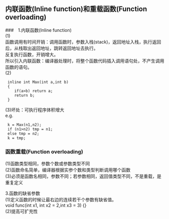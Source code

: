 ## 内联函数\(Inline function\)和重载函数\(Function overloading\)

###　1.内联函数\(Inline function\)  
\(1\)  
函数调用有时间开销：调用函数时，参数入栈\(stack\)，返回地址入栈，执行返回后，从栈取出返回地址，跳转返回地址去执行。  
反复执行函数，开销增大。  
所以引入内联函数：编译器处理时，将整个函数代码插入调用语句处，不产生调用函数的语句。  
\(2\)

```
 inline int Max(int a,int b) 
 { 
    if(a>b) return a; 
    return b; 
 } 
```

\(3\)坏处：可执行程序体积增大  
e.g.

```
 k = Max(n1,n2); 
 if (n1>n2) tmp = n1; 
 else tmp = n2; 
 k = tmp; 
```

### 函数重载\(Function overloading\)  
\(1\)函数类型相同，参数个数或参数类型不同  
\(2\)函数命名简单，编译器根据实参个数和类型判断调用哪个函数  
\(3\)必须是函数名相同，参数不同；若参数相同，返回值类型不同，不是重载，是重复定义

3.函数的缺省参数  
\(1\)定义函数的时候让最右边的连续若干个参数有缺省值。  
void func\(int x1, int x2 = 2,int x3 = 3\) {}  
\(2\)提高可扩充性

